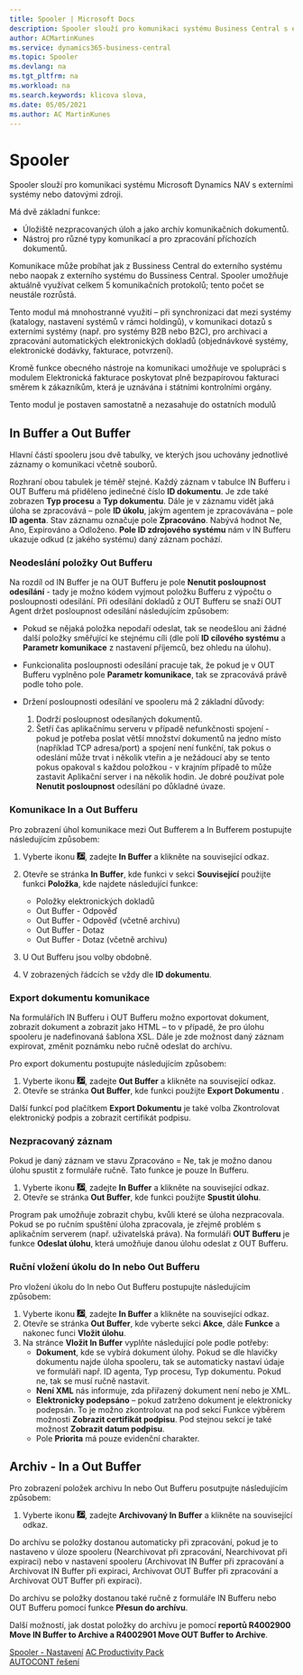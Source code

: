 ```yaml
---
title: Spooler | Microsoft Docs
description: Spooler slouží pro komunikaci systému Business Central s externími systémy nebo datovými zdroji.
author: ACMartinKunes
ms.service: dynamics365-business-central
ms.topic: Spooler
ms.devlang: na
ms.tgt_pltfrm: na
ms.workload: na
ms.search.keywords: klicova slova, 
ms.date: 05/05/2021
ms.author: AC MartinKunes
---
```

# Spooler

Spooler slouží pro komunikaci systému Microsoft Dynamics NAV s externími systémy nebo datovými zdroji.

Má dvě základní funkce:
- Úložiště nezpracovaných úloh a jako archív komunikačních dokumentů.
- Nástroj pro různé typy komunikací a pro zpracování příchozích dokumentů.

Komunikace může probíhat jak z Bussiness Central do externího systému nebo naopak z externího systému do Bussiness Central. Spooler umožňuje aktuálně využívat celkem 5 komunikačních protokolů; tento počet se neustále rozrůstá.

Tento modul má mnohostranné využití – při synchronizaci dat mezi systémy (katalogy, nastavení systémů v rámci holdingů), v komunikaci dotazů s externími systémy (např. pro systémy B2B nebo B2C), pro archivaci a zpracování automatických elektronických dokladů (objednávkové systémy, elektronické dodávky, fakturace, potvrzení).

Kromě funkce obecného nástroje na komunikaci umožňuje ve spolupráci s modulem Elektronická fakturace poskytovat plně bezpapírovou fakturaci směrem k zákazníkům, která je uznávána i státními kontrolními orgány.

Tento modul je postaven samostatně a nezasahuje do ostatních modulů

## In Buffer a Out Buffer

Hlavní částí spooleru jsou dvě tabulky, ve kterých jsou uchovány jednotlivé záznamy o komunikaci včetně souborů.

Rozhraní obou tabulek je téměř stejné. Každý záznam v tabulce IN Bufferu i OUT Bufferu má přiděleno jedinečné číslo **ID dokumentu**. Je zde také zobrazen **Typ procesu** a **Typ dokumentu**. Dále je v záznamu vidět jaká úloha se zpracovává – pole **ID úkolu**, jakým agentem je zpracovávána – pole **ID agenta**. Stav záznamu označuje pole **Zpracováno**. Nabývá hodnot Ne, Ano, Expirováno a Odloženo. **Pole ID zdrojového systému** nám v IN Bufferu ukazuje odkud (z jakého systému) daný záznam pochází.

### Neodeslání položky Out Bufferu

Na rozdíl od IN Buffer je na OUT Bufferu je pole **Nenutit posloupnost odesílání** - tady je možno kódem vyjmout položku Bufferu z výpočtu o posloupnosti odesílání. Při odesílání dokladů z OUT Bufferu se snaží OUT Agent držet posloupnost odesílání následujícím způsobem:


- Pokud se nějaká položka nepodaří odeslat, tak se neodešlou ani žádné další položky směřující ke stejnému cíli (dle polí **ID cílového systému** a **Parametr komunikace** z nastavení příjemců, bez ohledu na úlohu).
- Funkcionalita posloupnosti odesílání pracuje tak, že pokud je v OUT Bufferu vyplněno pole **Parametr komunikace**, tak se zpracovává právě podle toho pole.

- Držení posloupnosti odesílání ve spooleru má 2 základní důvody:
   1. Dodrží posloupnost odesílaných dokumentů.
   2. Šetří čas aplikačnímu serveru v případě nefunkčnosti spojení - pokud je potřeba poslat větší množství dokumentů na jedno místo (například TCP adresa/port) a spojení není funkční, tak pokus o odeslání může trvat i několik vteřin a je nežádoucí aby se tento pokus opakoval s každou položkou - v krajním případě to může zastavit Aplikační server i na několik hodin. Je dobré používat pole **Nenutit posloupnost** odesílání po důkladné úvaze.

### Komunikace In a Out Bufferu
Pro zobrazení úhol komunikace mezi Out Bufferem a In Bufferem postupujte následujícím způsobem:

1. Vyberte ikonu ![Žárovky, která otevře funkci Řekněte mi](media/ui-search/search_small.png "Řekněte mi, co chcete dělat"), zadejte **In Buffer** a klikněte na související odkaz.
1. Otevře se stránka **In Buffer**, kde funkci v sekci **Související** použijte funkci **Položka**, kde najdete následující funkce:
   - Položky elektronických dokladů
   - Out Buffer - Odpověď
   - Out Buffer - Odpověď (včetně archivu)
   - Out Buffer - Dotaz
   - Out Buffer - Dotaz (včetně archivu)

1. U Out Bufferu jsou volby obdobně.
1. V zobrazených řádcích se vždy dle **ID dokumentu**.

### Export dokumentu komunikace

Na formulářích IN Bufferu i OUT Bufferu možno exportovat dokument, zobrazit dokument a zobrazit jako HTML – to v případě, že pro úlohu spooleru je nadefinovaná šablona XSL. Dále je zde možnost daný záznam expirovat, změnit poznámku nebo ručně odeslat do archívu.

Pro export dokumentu postupujte následujícím způsobem:

1. Vyberte ikonu ![Žárovky, která otevře funkci Řekněte mi](media/ui-search/search_small.png "Řekněte mi, co chcete dělat"), zadejte **Out Buffer** a klikněte na související odkaz.
1. Otevře se stránka **Out Buffer**, kde funkci použijte **Export Dokumentu** .

Další funkcí pod plačítkem **Export Dokumentu** je také volba Zkontrolovat elektronický podpis a zobrazit certifikát podpisu.

### Nezpracovaný záznam

Pokud je daný záznam ve stavu Zpracováno = Ne, tak je možno danou úlohu spustit z formuláře ručně. Tato funkce je pouze In Bufferu.

1. Vyberte ikonu ![Žárovky, která otevře funkci Řekněte mi](media/ui-search/search_small.png "Řekněte mi, co chcete dělat"), zadejte **In Buffer** a klikněte na související odkaz.
1. Otevře se stránka **Out Buffer**, kde funkci použijte **Spustit úlohu**.

Program pak umožňuje zobrazit chybu, kvůli které se úloha nezpracovala. Pokud se po ručním spuštění úloha zpracovala, je zřejmě problém s aplikačním serverem (např. uživatelská práva). Na formuláři **OUT Bufferu** je funkce **Odeslat úlohu**, která umožňuje danou úlohu odeslat z OUT Bufferu.

### Ruční vložení úkolu do In nebo Out Bufferu

Pro vložení úkolu do In nebo Out Bufferu postupujte následujícím způsobem:

1. Vyberte ikonu ![Žárovky, která otevře funkci Řekněte mi](media/ui-search/search_small.png "Řekněte mi, co chcete dělat"), zadejte **In Buffer** a klikněte na související odkaz.
1. Otevře se stránka **Out Buffer**, kde vyberte sekci **Akce**, dále **Funkce** a nakonec funci **Vložit úlohu**.
1. Na stránce **Vložit In Buffer** vyplňte následující pole podle potřeby:
   - **Dokument**, kde se vybírá dokument úlohy. Pokud se dle hlavičky dokumentu najde úloha spooleru, tak se automaticky nastaví údaje ve formuláři např. ID agenta, Typ procesu, Typ dokumentu. Pokud ne, tak se musí ručně nastavit.
   - **Není XML** nás informuje, zda přiřazený dokument není nebo je XML.
   - **Elektronicky podepsáno** – pokud zatrženo dokument je elektronicky podepsán. To je možno zkontrolovat na pod sekcí Funkce výběrem možnosti **Zobrazit certifikát podpisu**. Pod stejnou sekcí je také možnost **Zobrazit datum podpisu**.
   - Pole **Priorita** má pouze evidenční charakter.

## Archiv - In a Out Buffer

Pro zobrazení položek archivu In nebo Out Bufferu posutpujte následujícím způsobem:

1. Vyberte ikonu ![Žárovky, která otevře funkci Řekněte mi](media/ui-search/search_small.png "Řekněte mi, co chcete dělat"), zadejte **Archivovaný In Buffer** a klikněte na související odkaz.

Do archívu se položky dostanou automaticky při zpracování, pokud je to nastaveno v úloze spooleru (Nearchivovat při zpracování, Nearchivovat při expiraci) nebo v nastavení spooleru (Archivovat IN Buffer při zpracování a Archivovat IN Buffer při expiraci, Archivovat OUT Buffer při zpracování a Archivovat OUT Buffer při expiraci).

Do archivu se položky dostanou také ručně z formuláře IN Bufferu nebo OUT Bufferu pomocí funkce **Přesun do archívu**.

Další možností, jak dostat položky do archívu je pomocí **reportů R4002900 Move IN Buffer to Archive a R4002901 Move OUT Buffer to Archive**.

[Spooler - Nastavení](ac-spooler-setup.md)
[AC Productivity Pack](ac-productivity-pack.md)  
[AUTOCONT řešení](../index.md)